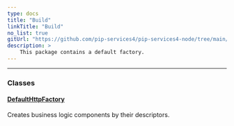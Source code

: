 ```yaml
---
type: docs
title: "Build"
linkTitle: "Build"
no_list: true
gitUrl: "https://github.com/pip-services4/pip-services4-node/tree/main/pip-services4-http-node"
description: >
    This package contains a default factory.
---
```

---

<div class="module-body">

### Classes

#### [DefaultHttpFactory](default_http_factory)
Creates business logic components by their descriptors.

</div>
